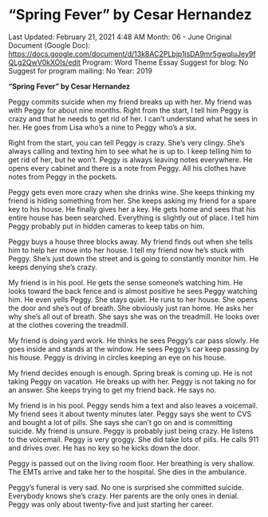 # “Spring Fever” by Cesar Hernandez

Last Updated: February 21, 2021 4:48 AM
Month: 06 - June
Original Document (Google Doc): https://docs.google.com/document/d/13k8AC2PLbjp1jsDA9mr5gwqIuJey9fQLg2QwV0kXOIs/edit
Program: Word Theme Essay
Suggest for blog: No
Suggest for program mailing: No
Year: 2019

**“Spring Fever” by Cesar Hernandez**

Peggy commits suicide when my friend breaks up with her. My friend was with Peggy for about nine months. Right from the start, I tell him Peggy is crazy and that he needs to get rid of her. I can’t understand what he sees in her. He goes from Lisa who’s a nine to Peggy who’s a six.

Right from the start, you can tell Peggy is crazy. She’s very clingy. She’s always calling and texting him to see what he is up to. I keep telling him to get rid of her, but he won’t. Peggy is always leaving notes everywhere. He opens every cabinet and there is a note from Peggy. All his clothes have notes from Peggy in the pockets.

Peggy gets even more crazy when she drinks wine. She keeps thinking my friend is hiding something from her. She keeps asking my friend for a spare key to his house. He finally gives her a key. He gets home and sees that his entire house has been searched. Everything is slightly out of place. I tell him Peggy probably put in hidden cameras to keep tabs on him.

Peggy buys a house three blocks away. My friend finds out when she tells him to help her move into her house. I tell my friend now he’s stuck with Peggy. She’s just down the street and is going to constantly monitor him. He keeps denying she’s crazy.

My friend is in his pool. He gets the sense someone’s watching him. He looks toward the back fence and is almost positive he sees Peggy watching him. He even yells Peggy. She stays quiet. He runs to her house. She opens the door and she’s out of breath. She obviously just ran home. He asks her why she’s all out of breath. She says she was on the treadmill. He looks over at the clothes covering the treadmill.

My friend is doing yard work. He thinks he sees Peggy’s car pass slowly. He goes inside and stands at the window. He sees Peggy’s car keep passing by his house. Peggy is driving in circles keeping an eye on his house.

My friend decides enough is enough. Spring break is coming up. He is not taking Peggy on vacation. He breaks up with her. Peggy is not taking no for an answer. She keeps trying to get my friend back. He says no.

My friend is in his pool. Peggy sends him a text and also leaves a voicemail. My friend sees it about twenty minutes later. Peggy says she went to CVS and bought a lot of pills. She says she can’t go on and is committing suicide. My friend is unsure. Peggy is probably just being crazy. He listens to the voicemail. Peggy is very groggy. She did take lots of pills. He calls 911 and drives over. He has no key so he kicks down the door.

Peggy is passed out on the living room floor. Her breathing is very shallow. The EMTs arrive and take her to the hospital. She dies in the ambulance.

Peggy’s funeral is very sad. No one is surprised she committed suicide. Everybody knows she’s crazy. Her parents are the only ones in denial. Peggy was only about twenty-five and just starting her career.